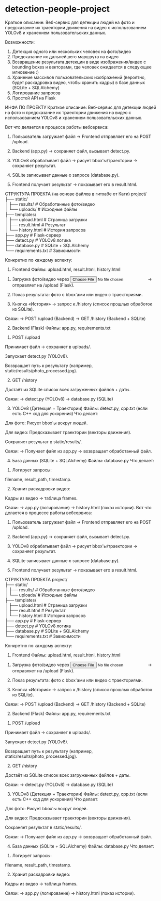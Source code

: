 # detection-people-project
Краткое описание:
Веб-сервис для детекции людей на фото и предсказание их траектории движения на видео с использованием YOLOv8 и хранением пользовательских данных.

Возможности:
1. Детекция одного или нескольких человек на фото/видео
2. Предсказание их дальнейшего маршрута на видео
3. Возвращение результата детекции в виде изображения/видео с bounding boxes и векторами, где человек ожидается в следующее мгновение :)
4. Хранение массивов пользовательских изображений (вероятно, будет раскадровка видео, чтобы хранить кадры) в базе данных (SQLite + SQLAlchemy)
5. Логирование запросов
6. Простой API на Flask

ИНФА ПО ПРОЕКТУ
Краткое описание: Веб-сервис для детекции людей на фото и предсказание их траектории движения на видео с использованием YOLOv8 и хранением пользовательских данных.

Вот что делается в процессе работы вебсервиса:
1. Пользователь загружает файл → Frontend отправляет его на POST /upload.

2. Backend (app.py) → сохраняет файл, вызывает detect.py.

3. YOLOv8 обрабатывает файл → рисует bbox'ы/траектории → сохраняет результат.

4. SQLite записывает данные о запросе (database.py).

5. Frontend получает результат → показывает его в result.html.

СТРУКТУРА ПРОЕКТА (на основе файлов в гитхабе от Кати)
project/  
├── static/  
│   ├── results/          # Обработанные фото/видео  
│   └── uploads/          # Исходные файлы  
├── templates/  
│   ├── upload.html       # Страница загрузки  
│   ├── result.html       # Результат  
│   └── history.html      # История запросов  
├── app.py                # Flask-сервер  
├── detect.py             # YOLOv8 логика  
├── database.py           # SQLite + SQLAlchemy  
└── requirements.txt      # Зависимости  

Конкретно по каждому аспекту:

1. Frontend
Файлы: upload.html, result.html, history.html

1) Загрузка фото/видео через <input type="file"> → отправляет на /upload (Flask).

2) Показ результата: фото с bbox'ами или видео с траекториями.

3) Кнопка «История» → запрос к /history (список прошлых обработок из SQLite).

Связи:
→ POST /upload (Backend)
→ GET /history (Backend + SQLite)


2. Backend (Flask)
Файлы: app.py, requirements.txt

1) POST /upload

Принимает файл → сохраняет в uploads/.

Запускает detect.py (YOLOv8).

Возвращает путь к результату (например, static/results/photo_processed.jpg).

2) GET /history

Достаёт из SQLite список всех загруженных файлов + даты.

Связи:
→ detect.py (YOLOv8)
→ database.py (SQLite)

3. YOLOv8 (Детекция + Траектории)
Файлы: detect.py, cpp.txt (если есть C++ код для ускорения)
Что делает:

Для фото: Рисует bbox'ы вокруг людей.

Для видео: Предсказывает траектории (векторы движения).

Сохраняет результат в static/results/.

Связи:
→ Получает файл из app.py → возвращает обработанный файл.

4. База данных (SQLite + SQLAlchemy)
Файлы: database.py
Что делает:

1) Логирует запросы:

filename, result_path, timestamp.

2) Хранит раскадровки видео:

Кадры из видео → таблица frames.

Связи:
→ app.py (логирование)
→ history.html (показ истории).
Вот что делается в процессе работы вебсервиса:
1. Пользователь загружает файл → Frontend отправляет его на POST /upload.

2. Backend (app.py) → сохраняет файл, вызывает detect.py.

3. YOLOv8 обрабатывает файл → рисует bbox'ы/траектории → сохраняет результат.

4. SQLite записывает данные о запросе (database.py).

5. Frontend получает результат → показывает его в result.html.

СТРУКТУРА ПРОЕКТА
project/  
├── static/  
│   ├── results/          # Обработанные фото/видео  
│   └── uploads/          # Исходные файлы  
├── templates/  
│   ├── upload.html       # Страница загрузки  
│   ├── result.html       # Результат  
│   └── history.html      # История запросов  
├── app.py                # Flask-сервер  
├── detect.py             # YOLOv8 логика  
├── database.py           # SQLite + SQLAlchemy  
└── requirements.txt      # Зависимости  

Конкретно по каждому аспекту:

1. Frontend
Файлы: upload.html, result.html, history.html

1) Загрузка фото/видео через <input type="file"> → отправляет на /upload (Flask).

2) Показ результата: фото с bbox'ами или видео с траекториями.

3) Кнопка «История» → запрос к /history (список прошлых обработок из SQLite).

Связи:
→ POST /upload (Backend)
→ GET /history (Backend + SQLite)


2. Backend (Flask)
Файлы: app.py, requirements.txt

1) POST /upload

Принимает файл → сохраняет в uploads/.

Запускает detect.py (YOLOv8).

Возвращает путь к результату (например, static/results/photo_processed.jpg).

2) GET /history

Достаёт из SQLite список всех загруженных файлов + даты.

Связи:
→ detect.py (YOLOv8)
→ database.py (SQLite)

3. YOLOv8 (Детекция + Траектории)
Файлы: detect.py, cpp.txt (если есть C++ код для ускорения)
Что делает:

Для фото: Рисует bbox'ы вокруг людей.

Для видео: Предсказывает траектории (векторы движения).

Сохраняет результат в static/results/.

Связи:
→ Получает файл из app.py → возвращает обработанный файл.

4. База данных (SQLite + SQLAlchemy)
Файлы: database.py
Что делает:

1) Логирует запросы:

filename, result_path, timestamp.

2) Хранит раскадровки видео:

Кадры из видео → таблица frames.

Связи:
→ app.py (логирование)
→ history.html (показ истории).
